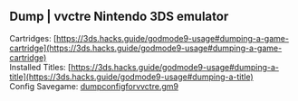 ## Dump | vvctre Nintendo 3DS emulator

Cartridges: [https://3ds.hacks.guide/godmode9-usage#dumping-a-game-cartridge](https://3ds.hacks.guide/godmode9-usage#dumping-a-game-cartridge)  
Installed Titles: [https://3ds.hacks.guide/godmode9-usage#dumping-a-title](https://3ds.hacks.guide/godmode9-usage#dumping-a-title)  
Config Savegame: [dumpconfigforvvctre.gm9](https://cdn.discordapp.com/attachments/692523028046676051/716892348256354344/dumpconfigforvvctre.gm9)
